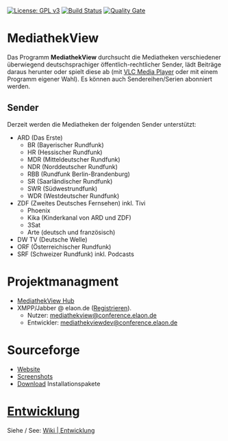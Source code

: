 
[![License: GPL v3](https://img.shields.io/badge/License-GPL%20v3-blue.svg)](http://www.gnu.org/licenses/gpl-3.0)
[![Build Status](https://travis-ci.org/mediathekview/MediathekView.svg?branch=master)](https://travis-ci.org/mediathekview/MediathekView)
[![Quality Gate](https://sonarqube.com/api/badges/gate?key=mediathekview%3AMediathekView)](https://sonarqube.com/dashboard/index/mediathekview%3AMediathekView)

# MediathekView
Das Programm **MediathekView** durchsucht die Mediatheken verschiedener überwiegend deutschsprachiger öffentlich-rechtlicher Sender, lädt Beiträge daraus herunter oder spielt diese ab (mit [VLC Media Player](https://videolan.org/vlc/) oder mit einem Programm eigener Wahl). Es können auch Sendereihen/Serien abonniert werden.

## Sender
Derzeit werden die Mediatheken der folgenden Sender unterstützt:

- ARD (Das Erste)
   - BR (Bayerischer Rundfunk)
   - HR (Hessischer Rundfunk)
   - MDR (Mitteldeutscher Rundfunk)
   - NDR (Norddeutscher Rundfunk)
   - RBB (Rundfunk Berlin-Brandenburg)
   - SR (Saarländischer Rundfunk)
   - SWR (Südwestrundfunk)
   - WDR (Westdeutscher Rundfunk)
- ZDF (Zweites Deutsches Fernsehen) inkl. Tivi
   - Phoenix
   - Kika (Kinderkanal von ARD und ZDF)
   - 3Sat
   - Arte (deutsch und französisch)
- DW TV (Deutsche Welle)
- ORF (Österreichischer Rundfunk)
- SRF (Schweizer Rundfunk) inkl. Podcasts

# Projektmanagment
- [MediathekView Hub](https://hub.mediathekview.de)
- XMPP/Jabber @ elaon.de ([Registrieren](https://elaon.de/info/services/xmpp.html)).
  + Nutzer: mediathekview@conference.elaon.de
  + Entwickler: mediathekviewdev@conference.elaon.de

# Sourceforge

- [Website](http://zdfmediathk.sourceforge.net)
- [Screenshots](http://zdfmediathk.sourceforge.net/screenshots.html)
- [Download](https://sourceforge.net/projects/zdfmediathk/files/) Installationspakete

# [Entwicklung](https://github.com/mediathekview/MediathekView/wiki/Entwicklung)
Siehe / See: [Wiki | Entwicklung](https://github.com/mediathekview/MediathekView/wiki/Entwicklung)

